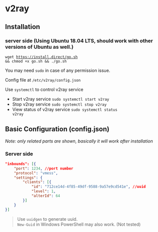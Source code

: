 # v2ray
## Installation
### server side (Using Ubuntu 18.04 LTS, should work with other versions of Ubuntu as well.)
<code>wget https://install.direct/go.sh && chmod +x go.sh && ./go.sh</code>

You may need <code>sudo</code> in case of any permission issue.

Config file at <code>/etc/v2ray/config.json</code>

Use <code>systemctl</code> to control v2ray service
* Start v2ray service <code>sudo systemctl start v2ray</code>
* Stop v2ray service <code>sudo systemctl stop v2ray</code>
* View status of v2ray service <code>sudo systemctl status v2ray</code>
## Basic Configuration (config.json)
*Note: only related parts are shown, basically it will work after installation*
### Server side
```json
"inbounds": [{
    "port": 1234, //port number
    "protocol": "vmess",
    "settings": {
        "clients": [{
            "id": "712ce14d-4f85-49df-9588-9a57e9cd541e", //uuid
            "level": 1,
            "alterId": 64
        }]
    }
}]
```
> Use <code>uuidgen</code> to generate uuid.\
> <code>New-Guid</code> in Windows PowerShell may also work. (Not tested)
